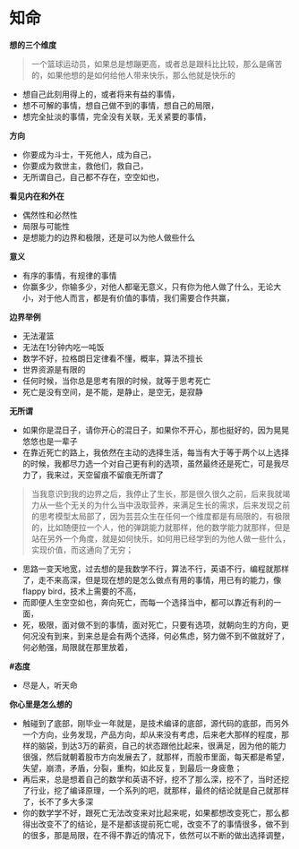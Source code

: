 # 知命



**想的三个维度**

> 一个篮球运动员，如果总是想蹦更高，或者总是跟科比比较，那么是痛苦的，如果他想的是如何给他人带来快乐，那么他就是快乐的

* 想自己此刻用得上的，或者将来有益的事情，
* 想不可解的事情，想自己做不到的事情，想自己的局限，
* 想完全扯淡的事情，完全没有关联，无关紧要的事情，

**方向**

* 你要成为斗士，干死他人，成为自己，
* 你要成为救世主，救他们，救自己，
* 无所谓自己，自己都不存在，空空如也，

**看见内在和外在**

* 偶然性和必然性
* 局限与可能性
* 是想能力的边界和极限，还是可以为他人做些什么

**意义**

* 有序的事情，有规律的事情
* 你赢多少，你输多少，对他人都毫无意义，只有你为他人做了什么，无论大小，对于他人而言，都是有价值的事情，我们需要合作共赢，

**边界举例**

* 无法灌篮
* 无法在1分钟内吃一吨饭
* 数学不好，拉格朗日定律看不懂，概率，算法不擅长
* 世界资源是有限的
* 任何时候，当你总是思考有限的时候，就等于思考死亡
* 死亡是没有空间，是不能，是静止，是空无，是寂静

**无所谓**

* 如果你是混日子，请你开心的混日子，如果你不开心，那也挺好的，因为晃晃悠悠也是一辈子
* 在靠近死亡的路上，我依然在主动的选择生活，每当有大于等于两个以上选择的时候，我都尽力选一个对自己更有利的选项，虽然最终还是死亡，可是我尽力了，我来过，天空留痕不留痕无所谓了

> 当我意识到我的边界之后，我停止了生长，那是很久很久之前，后来我就竭力从一些个无关的为什么当中汲取营养，来满足生长的需求，后来发现之前的思考模型太局部了，因为芸芸众生在任何一个维度都是有局限的，有极限的，比如随便拉一个人，他的弹跳能力就那样，他的数学能力就那样，但是站在另外一个角度，就是如何快乐，如何用已经学到的为他人做一些什么，实现价值，而这通向了无穷；

* 思路一变天地宽，过去想的是我数学不行，算法不行，英语不行，编程就那样了，走不来高深，但是现在想的是怎么做点有用的事情，用已有的能力，像flappy bird，技术上需要的不高，
* 而即便人生空空如也，奔向死亡，而每一个选择当中，都可以靠近有利的一面，
* 死，极限，面对做不到的事情，面对死亡，只要有选项，就朝向生的方向，更何况没有到来，到来总是会有两个选择，何必焦虑，努力做不到不做就好了，何必勉强，局限就在那里放着，

**\#态度**

* 尽是人，听天命

**你心里是怎么想的**

* 触碰到了底部，刚毕业一年就是，是技术编译的底部，源代码的底部，而另外一个方向，业务发现，产品方向，却从来没有考虑，后来老大那样的程度，那样的脑袋，到达3万的薪资，自己的状态跟他比起来，很满足，因为他的能力很强，然后就朝着股市方向发展去了，就那样，而股市里面，每天都是希望，失望，崩溃，矛盾，分裂，重构，如此反复，到最后一身疲惫；
* 再后来，总是想着自己的数学和英语不好，挖不了那么深，挖不了，当时还挖了行业，挖了编译原理，一个系列的吧，就那样，最终的结论就是自己就那样了，长不了多大多深
* 你的数学学不好，跟死亡无法改变来对比起来呢，如果都想改变死亡，那么都得出改变不了的结论，是不是都该提前死亡呢，改变不了的事情很多，做不到的很多，那是局限，在不得不靠近的情况下，依然可以不断的做出选择调整，

